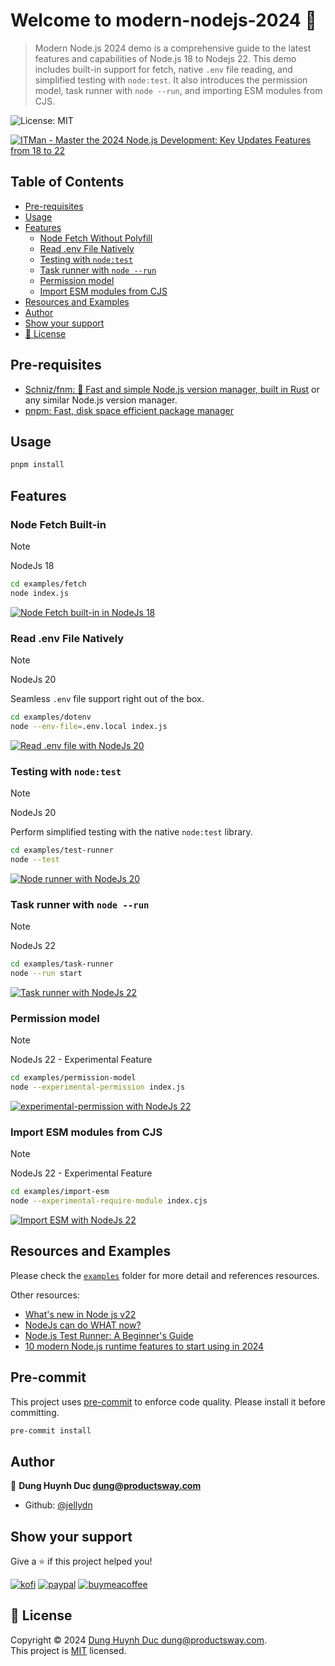 # Welcome to modern-nodejs-2024 👋

> Modern Node.js 2024 demo is a comprehensive guide to the latest features and capabilities of Node.js 18 to Nodejs 22. This demo includes built-in support for fetch, native `.env` file reading, and simplified testing with `node:test`. It also introduces the permission model, task runner with `node --run`, and importing ESM modules from CJS.

![License: MIT](https://img.shields.io/badge/License-MIT-yellow.svg)

[![ITMan - Master the 2024 Node.js Development: Key Updates Features from 18 to 22](https://i.ytimg.com/vi/HeuLPpc3x04/hqdefault.jpg)](https://www.youtube.com/watch?v=HeuLPpc3x04)

## Table of Contents

- [Pre-requisites](#pre-requisites)
- [Usage](#usage)
- [Features](#features)
  - [Node Fetch Without Polyfill](#node-fetch-without-polyfill)
  - [Read .env File Natively](#read-env-file-natively)
  - [Testing with `node:test`](#testing-with-nodetest)
  - [Task runner with `node --run`](#task-runner-with-node-run)
  - [Permission model](#permission-model)
  - [Import ESM modules from CJS](#import-esm-modules-from-cjs)
- [Resources and Examples](#resources-and-examples)
- [Author](#author)
- [Show your support](#show-your-support)
- [📝 License](#📝-license)

## Pre-requisites

- [Schniz/fnm: 🚀 Fast and simple Node.js version manager, built in Rust](https://github.com/Schniz/fnm) or any similar Node.js version manager.
- [pnpm: Fast, disk space efficient package manager](https://pnpm.io/)

## Usage

```bash
pnpm install
```

## Features

### Node Fetch Built-in

> [!NOTE]
> NodeJs 18

```sh
cd examples/fetch
node index.js
```

[![Node Fetch built-in in NodeJs 18](https://i.gyazo.com/4aedf45ff0747307dd231c4940711cbd.gif)](https://gyazo.com/4aedf45ff0747307dd231c4940711cbd)

### Read .env File Natively

> [!NOTE]
> NodeJs 20

Seamless `.env` file support right out of the box.

```sh
cd examples/dotenv
node --env-file=.env.local index.js
```

[![Read .env file  with NodeJs 20](https://i.gyazo.com/69fc0f7279ba4946b51f4e686be0a0ff.gif)](https://gyazo.com/69fc0f7279ba4946b51f4e686be0a0ff)

### Testing with `node:test`

> [!NOTE]
> NodeJs 20

Perform simplified testing with the native `node:test` library.

```sh
cd examples/test-runner
node --test
```

[![Node runner with NodeJs 20](https://i.gyazo.com/ba01f3bbcce55a1da1118eedabac5dec.gif)](https://gyazo.com/ba01f3bbcce55a1da1118eedabac5dec)

### Task runner with `node --run`

> [!NOTE]
> NodeJs 22

```sh
cd examples/task-runner
node --run start
```

[![Task runner with NodeJs 22](https://i.gyazo.com/9f95d9e7399bab3bb9422c051f89defc.gif)](https://gyazo.com/9f95d9e7399bab3bb9422c051f89defc)

### Permission model

> [!NOTE]
> NodeJs 22 - Experimental Feature

```sh
cd examples/permission-model
node --experimental-permission index.js
```

[![experimental-permission with NodeJs 22](https://i.gyazo.com/908b473c571103b7aecba6725c0025cb.gif)](https://gyazo.com/908b473c571103b7aecba6725c0025cb)

### Import ESM modules from CJS

> [!NOTE]
> NodeJs 22 - Experimental Feature

```sh
cd examples/import-esm
node --experimental-require-module index.cjs
```

[![Import ESM with NodeJs 22](https://i.gyazo.com/52a555700892cd7c246debb7d6d1324c.gif)](https://gyazo.com/52a555700892cd7c246debb7d6d1324c)

## Resources and Examples

Please check the [`examples`](./examples/) folder for more detail and references resources.

Other resources:

- [What's new in Node js v22](https://youtu.be/eZfLkVDJPTg)
- [NodeJs can do WHAT now?](https://youtube.com/shorts/J3W3s5O9wAs)
- [Node.js Test Runner: A Beginner's Guide](https://betterstack.com/community/guides/testing/nodejs-test-runner/)
- [10 modern Node.js runtime features to start using in 2024](https://snyk.io/blog/10-modern-node-js-runtime-features/)

## Pre-commit

This project uses [pre-commit](https://pre-commit.com/) to enforce code quality. Please install it before committing.

```bash
pre-commit install
```

## Author

👤 **Dung Huynh Duc <dung@productsway.com>**

- Github: [@jellydn](https://github.com/jellydn)

## Show your support

Give a ⭐️ if this project helped you!

[![kofi](https://img.shields.io/badge/Ko--fi-F16061?style=for-the-badge&logo=ko-fi&logoColor=white)](https://ko-fi.com/dunghd)
[![paypal](https://img.shields.io/badge/PayPal-00457C?style=for-the-badge&logo=paypal&logoColor=white)](https://paypal.me/dunghd)
[![buymeacoffee](https://img.shields.io/badge/Buy_Me_A_Coffee-FFDD00?style=for-the-badge&logo=buy-me-a-coffee&logoColor=black)](https://www.buymeacoffee.com/dunghd)

## 📝 License

Copyright © 2024 [Dung Huynh Duc <dung@productsway.com>](https://github.com/jellydn).<br />
This project is [MIT](https://github.com/jellydn/modern-nodejs-2024/blob/master/LICENSE) licensed.
